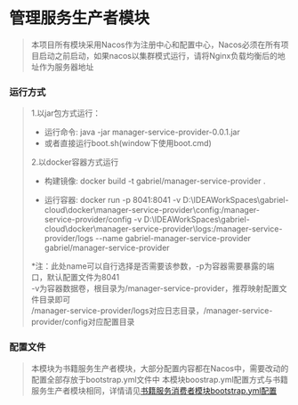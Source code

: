 # 管理服务生产者模块

> 本项目所有模块采用Nacos作为注册中心和配置中心，Nacos必须在所有项目启动之前启动，如果nacos以集群模式运行，请将Nginx负载均衡后的地址作为服务器地址

### 运行方式

> 1.以jar包方式运行：
>
>   * 运行命令: java -jar manager-service-provider-0.0.1.jar
>   * 或者直接运行boot.sh(window下使用boot.cmd)
>
> 2.以docker容器方式运行
>
> * 构建镜像: docker build -t gabriel/manager-service-provider .
>
> * 运行容器: docker run -p 8041:8041 -v D:\IDEAWorkSpaces\gabriel-cloud\docker\manager-service-provider\config:/manager-service-provider/config -v D:\IDEAWorkSpaces\gabriel-cloud\docker\manager-service-provider\logs:/manager-service-provider/logs --name gabriel-manager-service-provider gabriel/manager-service-provider
>
> *注：此处name可以自行选择是否需要该参数，-p为容器需要暴露的端口，默认配置文件为8041  
> -v为容器数据卷，根目录为/manager-service-provider，推荐映射配置文件目录即可  
> /manager-service-provider/logs对应日志目录，/manager-service-provider/config对应配置目录
>

### 配置文件

> 本模块为书籍服务生产者模块，大部分配置内容都在Nacos中，需要改动的配置全部存放于bootstrap.yml文件中
> 本模块boostrap.yml配置方式与书籍服务生产者模块相同，详情请见[书籍服务消费者模块bootstrap.yml配置](../book-service-consumer/README.md)